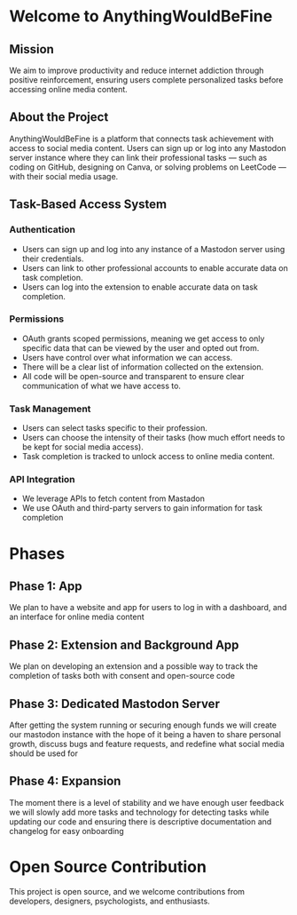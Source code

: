 # Welcome to AnythingWouldBeFine
## Mission
We aim to improve productivity and reduce internet addiction through positive reinforcement, ensuring users complete personalized tasks before accessing online media content. 

## About the Project
AnythingWouldBeFine is a platform that connects task achievement with access to social media content. Users can sign up or log into any Mastodon server instance where they can link their professional tasks — such as coding on GitHub, designing on Canva, or solving problems on LeetCode — with their social media usage.

## Task-Based Access System
### Authentication
- Users can sign up and log into any instance of a Mastodon server using their credentials.
- Users can link to other professional accounts to enable accurate data on task completion.
- Users can log into the extension to enable accurate data on task completion.

### Permissions
- OAuth grants scoped permissions, meaning we get access to only specific data that can be viewed by the user and opted out from.
- Users have control over what information we can access.
- There will be a clear list of information collected on the extension.
- All code will be open-source and transparent to ensure clear communication of what we have access to.

### Task Management
- Users can select tasks specific to their profession.
- Users can choose the intensity of their tasks (how much effort needs to be kept for social media access).
- Task completion is tracked to unlock access to online media content.

### API Integration
- We leverage APIs to fetch content from Mastadon
- We use OAuth and third-party servers to gain information for task completion

# Phases
## Phase 1: App
We plan to have a website and app for users to log in with a dashboard, and an interface for online media content

## Phase 2: Extension and Background App
We plan on developing an extension and a possible way to track the completion of tasks both with consent and open-source code

## Phase 3: Dedicated Mastodon Server
After getting the system running or securing enough funds we will create our mastodon instance with the hope of it being a haven to share personal growth, discuss bugs and feature requests, and redefine what social media should be used for

## Phase 4: Expansion
The moment there is a level of stability and we have enough user feedback we will slowly add more tasks and technology for detecting tasks while updating our code and ensuring there is descriptive documentation and changelog for easy onboarding

# Open Source Contribution
This project is open source, and we welcome contributions from developers, designers, psychologists, and enthusiasts.
